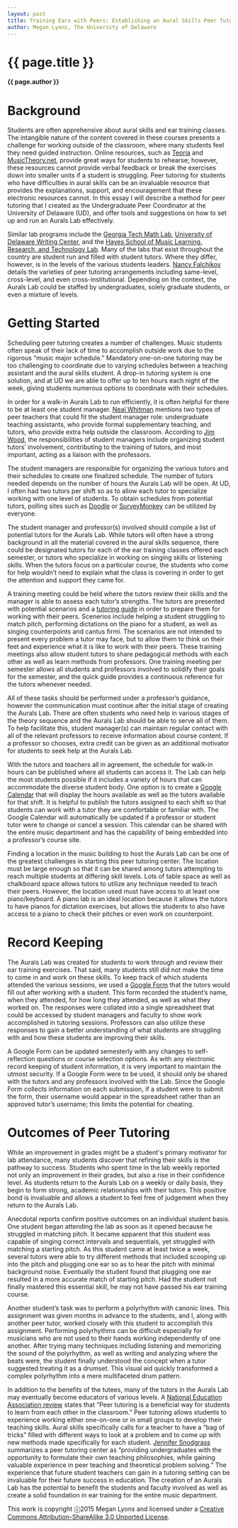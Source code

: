 ```yaml
---
layout: post
title: Training Ears with Peers: Establishing an Aural Skills Peer Tutoring Center
author: Megan Lyons, The University of Delaware
---
```


{{ page.title }}
================

**{{ page.author }}**

Background
================

Students are often apprehensive about aural skills and ear training classes. The intangible nature of the content covered in these courses presents a challenge for working outside of the classroom, where many students feel they need guided instruction. Online resources, such as [Teoria](https://www.teoria.com/) and [MusicTheory.net](http://www.musictheory.net/), provide great ways for students to rehearse; however, these resources cannot provide verbal feedback or break the exercises down into smaller units if a student is struggling. Peer tutoring for students who have difficulties in aural skills can be an invaluable resource that provides the explanations, support, and encouragement that these electronic resources cannot. In this essay I will describe a method for peer tutoring that I created as the Undergraduate Peer Coordinator at the University of Delaware (UD), and offer tools and suggestions on how to set up and run an Aurals Lab effectively.

Similar lab programs include the [Georgia Tech Math Lab](https://www.math.gatech.edu/academics/undergraduate/tutors-and-labs), [University of Delaware Writing Center](http://www.cas.udel.edu/writing-center/Pages/Peer-Tutors.aspx), and the [Hayes School of Music Learning, Research, and Technology Lab](http://music.appstate.edu/current-students/lab). Many of the labs that exist throughout the country are student run and filled with student tutors. Where they differ, however, is in the levels of the various students leaders. [Nancy Falchikov](https://openlibrary.org/works/OL9155746W/Learning_Together) details the varieties of peer tutoring arrangements including same-level, cross-level, and even cross-institutional. Depending on the context, the Aurals Lab could be staffed by undergraduates, solely graduate students, or even a mixture of levels.

Getting Started
================

Scheduling peer tutoring creates a number of challenges. Music students often speak of their lack of time to accomplish outside work due to the rigorous “music major schedule.” Mandatory one-on-one tutoring may be too challenging to coordinate due to varying schedules between a teaching assistant and the aural skills student. A drop-in tutoring system is one solution, and at UD we are able to offer up to ten hours each night of the week, giving students numerous options to coordinate with their schedules.

In order for a walk-in Aurals Lab to run efficiently, it is often helpful for there to be at least one student manager. [Neal Whitman](http://eric.ed.gov/?id=ED305016) mentions two types of peer teachers that could fit the student manager role: undergraduate teaching assistants, who provide formal supplementary teaching, and tutors, who provide extra help outside the classroom. According to [Jim Wood](https://openlibrary.org/works/OL9232845W/Mentoring_and_Tutoring_by_Students), the responsibilities of student managers include organizing student tutors’ involvement, contributing to the training of tutors, and most important, acting as a liaison with the professors.

The student managers are responsible for organizing the various tutors and their schedules to create one finalized schedule. The number of tutors needed depends on the number of hours the Aurals Lab will be open. At UD, I often had two tutors per shift so as to allow each tutor to specialize working with one level of students. To obtain schedules from potential tutors, polling sites such as [Doodle](http://doodle.com/) or [SurveyMonkey](https://www.surveymonkey.com/) can be utilized by everyone.

The student manager and professor(s) involved should compile a list of potential tutors for the Aurals Lab. While tutors will often have a strong background in all the material covered in the aural skills sequence, there could be designated tutors for each of the ear training classes offered each semester, or tutors who specialize in working on singing skills or listening skills. When the tutors focus on a particular course, the students who come for help wouldn’t need to explain what the class is covering in order to get the attention and support they came for.

A training meeting could be held where the tutors review their skills and the manager is able to assess each tutor’s strengths. The tutors are presented with potential scenarios and a [tutoring guide](https://docs.google.com/document/d/17YrNnNTbVs97O6A8WoRmn6wrGb1AeCQVdcQCQmixloY/edit?usp=sharing) in order to prepare them for working with their peers. Scenerios include helping a student struggling to match pitch, performing dictations on the piano for a student, as well as singing counterpoints and cantus firmi. The scenarios are not intended to present every problem a tutor may face, but to allow them to think on their feet and experience what it is like to work with their peers. These training meetings also allow student tutors to share pedagogical methods with each other as well as learn methods from professors. One training meeting per semester allows all students and professors involved to solidify their goals for the semester, and the quick guide provides a continuous reference for the tutors whenever needed.

All of these tasks should be performed under a professor’s guidance, however the communication must continue after the initial stage of creating the Aurals Lab. There are often students who need help in various stages of the theory sequence and the Aurals Lab should be able to serve all of them. To help facilitate this, student manager(s) can maintain regular contact with all of the relevant professors to receive information about course content. If a professor so chooses, extra credit can be given as an additional motivator for students to seek help at the Aurals Lab.

With the tutors and teachers all in agreement, the schedule for walk-in hours can be published where all students can access it. The Lab can help the most students possible if it includes a variety of hours that can accommodate the diverse student body. One option is to create a [Google Calendar](http://learn.googleapps.com/calendar) that will display the hours available as well as the tutors available for that shift. It is helpful to publish the tutors assigned to each shift so that students can work with a tutor they are comfortable or familiar with. The Google Calendar will automatically be updated if a professor or student tutor were to change or cancel a session. This calendar can be shared with the entire music department and has the capability of being embedded into a professor’s course site.

Finding a location in the music building to host the Aurals Lab can be one of the greatest challenges in starting this peer tutoring center. The location must be large enough so that it can be shared among tutors attempting to reach multiple students at differing skill levels. Lots of table space as well as chalkboard space allows tutors to utilize any technique needed to teach their peers. However, the location used must have access to at least one piano/keyboard. A piano lab is an ideal location because it allows the tutors to have pianos for dictation exercises, but allows the students to also have access to a piano to check their pitches or even work on counterpoint.

Record Keeping
================

The Aurals Lab was created for students to work through and review their ear training exercises. That said, many students still did not make the time to come in and work on these skills. To keep track of which students attended the various sessions, we used a [Google Form](https://docs.google.com/a/udel.edu/forms/d/1_kIgNznKZaXSe4AM_-eg2z1un_QbrIz-3Lawa4B8u_c/viewform) that the tutors would fill out after working with a student. This form recorded the student’s name, when they attended, for how long they attended, as well as what they worked on. The responses were collated into a single spreadsheet that could be accessed by student managers and faculty to show work accomplished in tutoring sessions. Professors can also utilize these responses to gain a better understanding of what students are struggling with and how these students are improving their skills.

A Google Form can be updated semesterly with any changes to self-reflection questions or course selection options. As with any electronic record keeping of student information, it is very important to maintain the utmost security. If a Google Form were to be used, it should only be shared with the tutors and any professors involved with the Lab. Since the Google Form collects information on each submission, if a student were to submit the form, their username would appear in the spreadsheet rather than an approved tutor’s username; this limits the potential for cheating.

Outcomes of Peer Tutoring
================

While an improvement in grades might be a student's primary motivator for lab attendance, many students discover that refining their skills is the pathway to success. Students who spent time in the lab weekly reported not only an improvement in their grades, but also a rise in their confidence level. As students return to the Aurals Lab on a weekly or daily basis, they begin to form strong, academic relationships with their tutors. This positive bond is invaluable and allows a student to feel free of judgement when they return to the Aurals Lab.

Anecdotal reports confirm positive outcomes on an individual student basis. One student began attending the lab as soon as it opened because he struggled in matching pitch. It became apparent that this student was capable of singing correct intervals and sequentials, yet struggled with matching a starting pitch. As this student came at least twice a week, several tutors were able to try different methods that included scooping up into the pitch and plugging one ear so as to hear the pitch with minimal background noise. Eventually the student found that plugging one ear resulted in a more accurate match of starting pitch. Had the student not finally mastered this essential skill, he may not have passed his ear training course.

Another student’s task was to perform a polyrhythm with canonic lines. This assignment was given months in advance to the students, and I, along with another peer tutor, worked closely with this student to accomplish this assignment. Performing polyrhythms can be difficult especially for musicians who are not used to their hands working independently of one another. After trying many techniques including listening and memorizing the sound of the polyrhythm, as well as writing and analyzing where the beats were, the student finally understood the concept when a tutor suggested treating it as a drumset. This visual aid quickly transformed a complex polyrhythm into a mere multifaceted drum pattern.

In addition to the benefits of the tutees, many of the tutors in the Aurals Lab may eventually become educators of various levels. A [National Education Association review](http://www.nea.org/tools/35542.htm) states that “Peer tutoring is a beneficial way for students to learn from each other in the classroom.” Peer tutoring allows students to experience working either one-on-one or in small groups to develop their teaching skills. Aural skills specifically calls for a teacher to have a “bag of tricks” filled with different ways to look at a problem and to come up with new methods made specifically for each student. [Jennifer Snodgrass](http://jmtp.ou.edu/ejournal/undergraduate-learning-and-teaching-%E2%80%9C-trenches%E2%80%9D-development-peer-run-music-tutoring-cente-0) summarizes a peer tutoring center as “providing undergraduates with the opportunity to formulate their own teaching philosophies, while gaining valuable experience in peer teaching and theoretical problem solving.” The experience that future student teachers can gain in a tutoring setting can be invaluable for their future success in education. The creation of an Aurals Lab has the potential to benefit the students and faculty involved as well as create a solid foundation in ear training for the entire music department.



This work is copyright ⓒ2015 Megan Lyons and licensed under a [Creative Commons Attribution-ShareAlike 3.0 Unported License](http://creativecommons.org/licenses/by-sa/3.0/).


